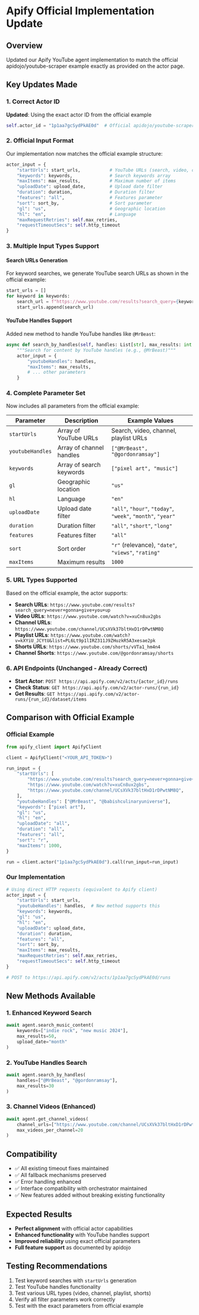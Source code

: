 # Apify Official Implementation Update

## Overview

Updated our Apify YouTube agent implementation to match the official apidojo/youtube-scraper example exactly as provided on the actor page.

## Key Updates Made

### 1. Correct Actor ID
**Updated**: Using the exact actor ID from the official example
```python
self.actor_id = "1p1aa7gcSydPkAE0d"  # Official apidojo/youtube-scraper actor ID
```

### 2. Official Input Format
Our implementation now matches the official example structure:

```python
actor_input = {
    "startUrls": start_urls,           # YouTube URLs (search, video, channel, etc.)
    "keywords": keywords,              # Search keywords array
    "maxItems": max_results,           # Maximum number of items
    "uploadDate": upload_date,         # Upload date filter
    "duration": duration,              # Duration filter
    "features": "all",                 # Features parameter
    "sort": sort_by,                   # Sort parameter
    "gl": "us",                        # Geographic location
    "hl": "en",                        # Language
    "maxRequestRetries": self.max_retries,
    "requestTimeoutSecs": self.http_timeout
}
```

### 3. Multiple Input Types Support

#### Search URLs Generation
For keyword searches, we generate YouTube search URLs as shown in the official example:
```python
start_urls = []
for keyword in keywords:
    search_url = f"https://www.youtube.com/results?search_query={keyword.replace(' ', '+')}"
    start_urls.append(search_url)
```

#### YouTube Handles Support
Added new method to handle YouTube handles like `@MrBeast`:
```python
async def search_by_handles(self, handles: List[str], max_results: int = 50):
    """Search for content by YouTube handles (e.g., @MrBeast)"""
    actor_input = {
        "youtubeHandles": handles,
        "maxItems": max_results,
        # ... other parameters
    }
```

### 4. Complete Parameter Set
Now includes all parameters from the official example:

| Parameter | Description | Example Values |
|-----------|-------------|----------------|
| `startUrls` | Array of YouTube URLs | Search, video, channel, playlist URLs |
| `youtubeHandles` | Array of channel handles | `["@MrBeast", "@gordonramsay"]` |
| `keywords` | Array of search keywords | `["pixel art", "music"]` |
| `gl` | Geographic location | `"us"` |
| `hl` | Language | `"en"` |
| `uploadDate` | Upload date filter | `"all"`, `"hour"`, `"today"`, `"week"`, `"month"`, `"year"` |
| `duration` | Duration filter | `"all"`, `"short"`, `"long"` |
| `features` | Features filter | `"all"` |
| `sort` | Sort order | `"r"` (relevance), `"date"`, `"views"`, `"rating"` |
| `maxItems` | Maximum results | `1000` |

### 5. URL Types Supported
Based on the official example, the actor supports:

- **Search URLs**: `https://www.youtube.com/results?search_query=never+gonna+give+you+up`
- **Video URLs**: `https://www.youtube.com/watch?v=xuCn8ux2gbs`
- **Channel URLs**: `https://www.youtube.com/channel/UCsXVk37bltHxD1rDPwtNM8Q`
- **Playlist URLs**: `https://www.youtube.com/watch?v=kXYiU_JCYtU&list=PL6Lt9p1lIRZ311J9ZHuzkR5A3xesae2pk`
- **Shorts URLs**: `https://www.youtube.com/shorts/vVTa1_hm4n4`
- **Channel Shorts**: `https://www.youtube.com/@gordonramsay/shorts`

### 6. API Endpoints (Unchanged - Already Correct)
- **Start Actor**: `POST https://api.apify.com/v2/acts/{actor_id}/runs`
- **Check Status**: `GET https://api.apify.com/v2/actor-runs/{run_id}`
- **Get Results**: `GET https://api.apify.com/v2/actor-runs/{run_id}/dataset/items`

## Comparison with Official Example

### Official Example
```python
from apify_client import ApifyClient

client = ApifyClient("<YOUR_API_TOKEN>")

run_input = {
    "startUrls": [
        "https://www.youtube.com/results?search_query=never+gonna+give+you+up",
        "https://www.youtube.com/watch?v=xuCn8ux2gbs",
        "https://www.youtube.com/channel/UCsXVk37bltHxD1rDPwtNM8Q",
    ],
    "youtubeHandles": ["@MrBeast", "@babishculinaryuniverse"],
    "keywords": ["pixel art"],
    "gl": "us",
    "hl": "en",
    "uploadDate": "all",
    "duration": "all", 
    "features": "all",
    "sort": "r",
    "maxItems": 1000,
}

run = client.actor("1p1aa7gcSydPkAE0d").call(run_input=run_input)
```

### Our Implementation
```python
# Using direct HTTP requests (equivalent to Apify client)
actor_input = {
    "startUrls": start_urls,
    "youtubeHandles": handles,  # New method supports this
    "keywords": keywords,
    "gl": "us",
    "hl": "en", 
    "uploadDate": upload_date,
    "duration": duration,
    "features": "all",
    "sort": sort_by,
    "maxItems": max_results,
    "maxRequestRetries": self.max_retries,
    "requestTimeoutSecs": self.http_timeout
}

# POST to https://api.apify.com/v2/acts/1p1aa7gcSydPkAE0d/runs
```

## New Methods Available

### 1. Enhanced Keyword Search
```python
await agent.search_music_content(
    keywords=["indie rock", "new music 2024"],
    max_results=50,
    upload_date="month"
)
```

### 2. YouTube Handles Search
```python
await agent.search_by_handles(
    handles=["@MrBeast", "@gordonramsay"],
    max_results=30
)
```

### 3. Channel Videos (Enhanced)
```python
await agent.get_channel_videos(
    channel_urls=["https://www.youtube.com/channel/UCsXVk37bltHxD1rDPwtNM8Q"],
    max_videos_per_channel=20
)
```

## Compatibility
- ✅ All existing timeout fixes maintained
- ✅ All fallback mechanisms preserved
- ✅ Error handling enhanced
- ✅ Interface compatibility with orchestrator maintained
- ✅ New features added without breaking existing functionality

## Expected Results
- **Perfect alignment** with official actor capabilities
- **Enhanced functionality** with YouTube handles support
- **Improved reliability** using exact official parameters
- **Full feature support** as documented by apidojo

## Testing Recommendations
1. Test keyword searches with `startUrls` generation
2. Test YouTube handles functionality
3. Test various URL types (video, channel, playlist, shorts)
4. Verify all filter parameters work correctly
5. Test with the exact parameters from official example 